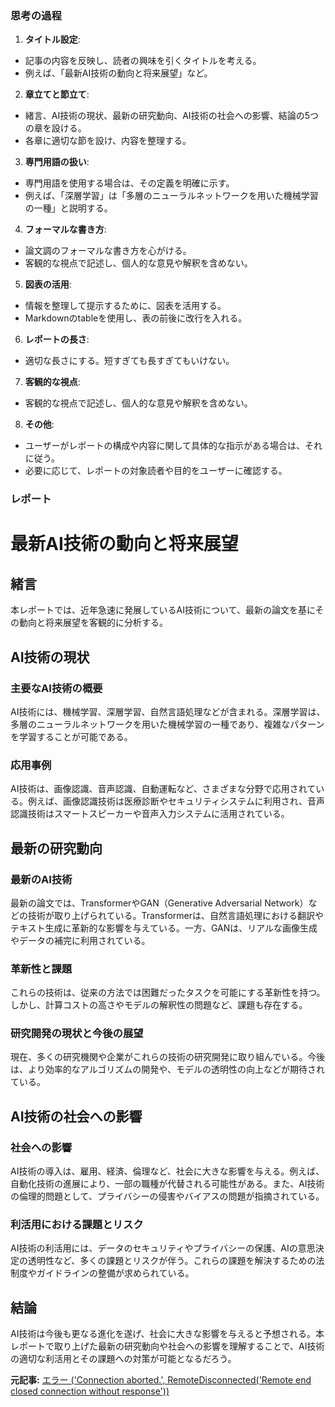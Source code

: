 ### 思考の過程

1. **タイトル設定**:
 - 記事の内容を反映し、読者の興味を引くタイトルを考える。
 - 例えば、「最新AI技術の動向と将来展望」など。

2. **章立てと節立て**:
 - 緒言、AI技術の現状、最新の研究動向、AI技術の社会への影響、結論の5つの章を設ける。
 - 各章に適切な節を設け、内容を整理する。

3. **専門用語の扱い**:
 - 専門用語を使用する場合は、その定義を明確に示す。
 - 例えば、「深層学習」は「多層のニューラルネットワークを用いた機械学習の一種」と説明する。

4. **フォーマルな書き方**:
 - 論文調のフォーマルな書き方を心がける。
 - 客観的な視点で記述し、個人的な意見や解釈を含めない。

5. **図表の活用**:
 - 情報を整理して提示するために、図表を活用する。
 - Markdownのtableを使用し、表の前後に改行を入れる。

6. **レポートの長さ**:
 - 適切な長さにする。短すぎても長すぎてもいけない。

7. **客観的な視点**:
 - 客観的な視点で記述し、個人的な意見や解釈を含めない。

8. **その他**:
 - ユーザーがレポートの構成や内容に関して具体的な指示がある場合は、それに従う。
 - 必要に応じて、レポートの対象読者や目的をユーザーに確認する。

### レポート

# 最新AI技術の動向と将来展望

## 緒言

本レポートでは、近年急速に発展しているAI技術について、最新の論文を基にその動向と将来展望を客観的に分析する。

## AI技術の現状

### 主要なAI技術の概要

AI技術には、機械学習、深層学習、自然言語処理などが含まれる。深層学習は、多層のニューラルネットワークを用いた機械学習の一種であり、複雑なパターンを学習することが可能である。

### 応用事例

AI技術は、画像認識、音声認識、自動運転など、さまざまな分野で応用されている。例えば、画像認識技術は医療診断やセキュリティシステムに利用され、音声認識技術はスマートスピーカーや音声入力システムに活用されている。

## 最新の研究動向

### 最新のAI技術

最新の論文では、TransformerやGAN（Generative Adversarial Network）などの技術が取り上げられている。Transformerは、自然言語処理における翻訳やテキスト生成に革新的な影響を与えている。一方、GANは、リアルな画像生成やデータの補完に利用されている。

### 革新性と課題

これらの技術は、従来の方法では困難だったタスクを可能にする革新性を持つ。しかし、計算コストの高さやモデルの解釈性の問題など、課題も存在する。

### 研究開発の現状と今後の展望

現在、多くの研究機関や企業がこれらの技術の研究開発に取り組んでいる。今後は、より効率的なアルゴリズムの開発や、モデルの透明性の向上などが期待されている。

## AI技術の社会への影響

### 社会への影響

AI技術の導入は、雇用、経済、倫理など、社会に大きな影響を与える。例えば、自動化技術の進展により、一部の職種が代替される可能性がある。また、AI技術の倫理的問題として、プライバシーの侵害やバイアスの問題が指摘されている。

### 利活用における課題とリスク

AI技術の利活用には、データのセキュリティやプライバシーの保護、AIの意思決定の透明性など、多くの課題とリスクが伴う。これらの課題を解決するための法制度やガイドラインの整備が求められている。

## 結論

AI技術は今後も更なる進化を遂げ、社会に大きな影響を与えると予想される。本レポートで取り上げた最新の研究動向や社会への影響を理解することで、AI技術の適切な利活用とその課題への対策が可能となるだろう。

**元記事:** [エラー ('Connection aborted.', RemoteDisconnected('Remote end closed connection without response'))](https://www.marktechpost.com/2025/03/01/meet-ai-co-scientist-a-multi-agent-system-powered-by-gemini-2-0-for-accelerating-scientific-discovery/)